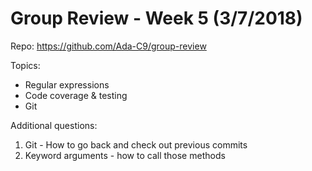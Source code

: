 # Group Review - Week 5 (3/7/2018)

Repo: https://github.com/Ada-C9/group-review

Topics:
* Regular expressions
* Code coverage & testing
* Git

Additional questions:
1. Git - How to go back and check out previous commits
2. Keyword arguments - how to call those methods
